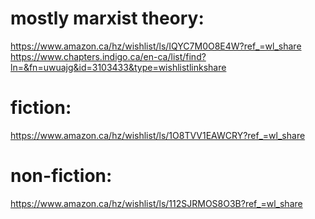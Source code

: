 # mostly marxist theory:
https://www.amazon.ca/hz/wishlist/ls/IQYC7M0O8E4W?ref_=wl_share
https://www.chapters.indigo.ca/en-ca/list/find?ln=&fn=uwuajg&id=3103433&type=wishlistlinkshare

# fiction:
https://www.amazon.ca/hz/wishlist/ls/1O8TVV1EAWCRY?ref_=wl_share

# non-fiction:
https://www.amazon.ca/hz/wishlist/ls/112SJRMOS8O3B?ref_=wl_share
